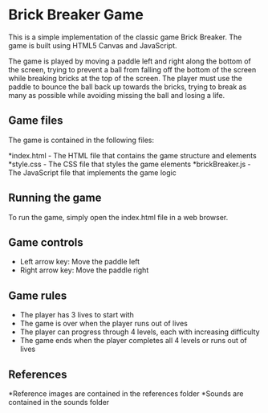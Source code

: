 # **Brick Breaker Game**

This is a simple implementation of the classic game Brick Breaker. The game is built using HTML5 Canvas and JavaScript.

The game is played by moving a paddle left and right along the bottom of the screen, trying to prevent a ball from falling off the bottom of the screen while breaking bricks at the top of the screen. The player must use the paddle to bounce the ball back up towards the bricks, trying to break as many as possible while avoiding missing the ball and losing a life.

## Game files
The game is contained in the following files:

*index.html - The HTML file that contains the game structure and elements
*style.css - The CSS file that styles the game elements
*brickBreaker.js - The JavaScript file that implements the game logic


## Running the game
To run the game, simply open the index.html file in a web browser.

## Game controls
* Left arrow key: Move the paddle left
* Right arrow key: Move the paddle right

## Game rules
* The player has 3 lives to start with
* The game is over when the player runs out of lives
* The player can progress through 4 levels, each with increasing difficulty
* The game ends when the player completes all 4 levels or runs out of lives

## References
*Reference images are contained in the references folder
*Sounds are contained in the sounds folder
